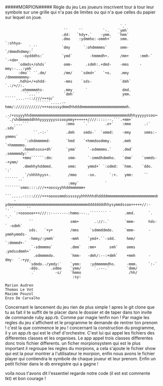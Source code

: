 #####MORPION#####
Règle du jeu
Les joueurs inscrivent tour à tour leur symbole sur une grille qui n'a pas de limites ou qui n'a que celles du papier sur lequel on joue.

                                                         `.`                                    
                               ``     ``         `-.    `ymh`                                   
                              .dd:   `hdy+.`    -ymm.   `hmm`                                   
                              .dmo    :ydmmho:-ommh+`    smm.       `:shhyo-                    
               `.``           `dmy      `:ohdmmmms`      omm-     `/dmmdhdmmy:`                 
            -oydddhs:`        `ymd`        -hmmmdh+.     /mm+     :mmh-` `-+dm+                 
          `odmds+/ohds`        omm-      .sdmh:.+dmd-    -mms     -mmy:-...:ymh`                
          :dmo`` ``.dm/        /mm/    `sdmd+`   `+o.    .mmy      /dmmmmmmmmy-                 
          .hdho+/+ohdd-        -mms    `sds-             `dmh`      `.:/+//:.                   
           .ohmmmmmhs-         .mmy      `                dmd.                                  
             ``...``           `dmh`                      ymm.     `````....--::////+++o/`      
                  ```````.....--hmm/:////////////+++ossssydmmdhhdddmmmmmmmmmmmmmmmmmmmmmh.      
      .-/+ssyyyhhdmmmmmmmmmmmmmmmmmmmmmmmmmmmmmmmmmmmmmmmmmmmmddhhyyyyyssoo++///:::::::/-       
     `./shdmmmmddhhhyyyyyyysssooymmy++++++////:::::--.```.+mm+`                                 
       `....```                 :mmo    `.`       .o+`    :mmo      .:`    .sds`                
                 ``.-:-`        .dmh    smdo-`  `ommd:    -mmy      smms:-ymmms`                
             `:ohdmmmmmd-       `hmd    `+hmmdoodmmy.     .mmh      `+hmmmmmo.                  
            .hmmmhsoso+dh`      `ymm`     `-odmmmms.`     .dmd`      .smmmmmdy:`                
            +mmo``````:dm:       smm-     `-smmdhdmmho.   `dmm`    `smmds--+ymm/                
            .dmmhhyhddmmd.       omm:     ymmd+` `:odmd:  `hmm.    `ddo.     `:`                
             `/shhhhyys+.        /mmo     -so.      `:+.   ymm:     ``          ``````..`       
                                 :mmy`            ` ```````smms::::///++oossyyhhddmmmmmm+       
         ```.....-::::////+++oooosmmdsssssyyhhhhhhdhddddmmmmmmmmmmmmmmmmmmmmmmdddhhhhddh:       
        -ydmmmmmmmmmmmmmmmmmmmmmmmmmmmmmmmmmmmmddddddddhhysymmdssoo+++++//:--.``      ``        
        `:+oooooo+++///::--------:hmmo---..```````` `      .mmd.      `.      `-`               
               ``                 smm+       .://:.`       `mmm-      hds-` -odmh`              
               sds.   `+y+        /mms     `sdmmddmdo.     `mmm-      -ymmhymmds-               
               -hmmy/:ymmh`       -mmh    `ymd+.``-sdd.     hmm/       `:dmmmd+-`               
                `-sdmmmmo`        .dmm`   :mm+      smh`    omms       .ymdssdmmh+`             
                 .odmmmmdo.       `hmm-   -dmh/:--:+dmh`    +mmh      -dmy-  `-+yy.             
               `sdmdo.-/ymdy:`    `ymm:    :ydmmmmmdho.     -mmm.     `:-`                      
               -ddo.     .odmo    `ymm/      `.---.`        `dmm/                               
                .`         -s/    `hmmo                      /hh/                               
                                   :sy:                                                         

    Marion Audren 
    Thomas Le Vot 
    Maxime Pouzol
    Enzo De Carvalho 




Concernant le lancement du jeu rien de plus simple ! apres le git clone que tu as fait il te suffit de te placer dans le dossier et de taper dans ton invite de commande ruby app.rb. Comme par magie !enfin non ! Par magie les regles du jeu s'affichent et le programme te demande de rentrer ton prenom ! c'est la que commence le jeu !
concernant la construction du programme, il y un app.rb qui est le chef d'orchestre. C'est lui qui appel les fichiers des differentes classes et les organises. Le app appel trois classes differentes donc trois fichier differents. un ficher morpionsystem qui est le plus important il regroupe les regles du morpions, a cela s'ajoute le fichier show qui est la pour montrer a l'utilisateur le morpion, enfin nous avons le fichier player qui contiendra le symbole de chaque joueur et leur prenom. 
Enfin un petit fichier dans le db enregistre qui a gagne !

voila nous t'avons dit l'essentiel regarde notre code (il est est commente tkt) et bon courage !

